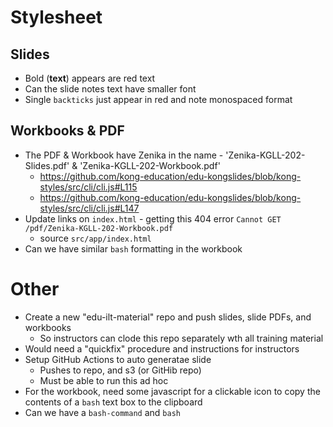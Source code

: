 # Stylesheet

## Slides
 - Bold (**text**) appears are red text
 - Can the slide notes text have smaller font
 - Single `backticks` just appear in red and note monospaced format

## Workbooks & PDF
- The PDF & Workbook have Zenika in the name - 'Zenika-KGLL-202-Slides.pdf' & 'Zenika-KGLL-202-Workbook.pdf'
    - https://github.com/kong-education/edu-kongslides/blob/kong-styles/src/cli/cli.js#L115
    - https://github.com/kong-education/edu-kongslides/blob/kong-styles/src/cli/cli.js#L147
- Update links on `index.html` - getting this 404 error `Cannot GET /pdf/Zenika-KGLL-202-Workbook.pdf`
    - source `src/app/index.html`
- Can we have similar `bash` formatting in the workbook

# Other
- Create a new "edu-ilt-material" repo and push slides, slide PDFs, and workbooks
    - So instructors can clode this repo separately wth all training material
- Would need a "quickfix" procedure and instructions for  instructors
- Setup GitHub Actions to auto generatae slide
    - Pushes to repo, and s3 (or GitHib repo)
    - Must be able to run this ad hoc
- For the workbook, need some javascript for a clickable icon to copy the contents of a ```bash``` text box to the clipboard
- Can we have a ```bash-command``` and ```bash```

